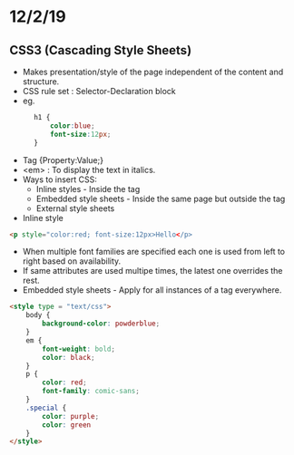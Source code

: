 # 12/2/19
## CSS3 (Cascading Style Sheets)
* Makes presentation/style of the page independent of the content and structure.
* CSS rule set : Selector-Declaration block
* eg. 
```css
      h1 {
          color:blue; 
          font-size:12px;
      }
```

* Tag {Property:Value;}
* \<em> : To display the text in italics.
* Ways to insert CSS:
  * Inline styles - Inside the tag
  * Embedded style sheets - Inside the same page but outside the tag
  * External style sheets
* Inline style
```html
<p style="color:red; font-size:12px>Hello</p>
```

* When multiple font families are specified each one is used from left to right based on availability.
* If same attributes are used multipe times, the latest one overrides the rest.
* Embedded style sheets - Apply for all instances of a tag everywhere.
```html
<style type = "text/css">
	body {
		background-color: powderblue;
	}
	em {
		font-weight: bold;
		color: black;
	}
	p {
		color: red; 
		font-family: comic-sans;
	}
	.special {
		color: purple;
		color: green
	}
</style>
```

